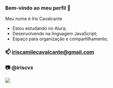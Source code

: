 ### Bem-vindo ao meu perfil 🤍

Meu nome é Iris Cavalcante

- Estou estudando no Alura;
-  Desenvolvendo na linguagem JavaScript;
-  Espaço para organização e compartilhamento;

### 📫 iriscamilecavalcante@gmail.com

### 📷 @iriscvx



![](https://media1.tenor.com/m/jQCAQWHBAuMAAAAd/joe-goldberg.gif)
